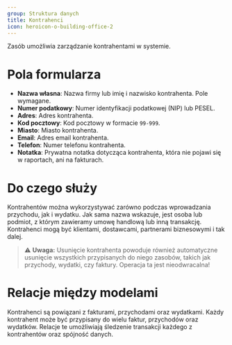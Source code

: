 ```yaml
---
group: Struktura danych
title: Kontrahenci
icon: heroicon-o-building-office-2
---
```


Zasób umożliwia zarządzanie kontrahentami w systemie.

# Pola formularza

- **Nazwa własna**: Nazwa firmy lub imię i nazwisko kontrahenta. Pole wymagane.
- **Numer podatkowy**: Numer identyfikacji podatkowej (NIP) lub PESEL.
- **Adres**: Adres kontrahenta.
- **Kod pocztowy**: Kod pocztowy w formacie `99-999`.
- **Miasto**: Miasto kontrahenta.
- **Email**: Adres email kontrahenta.
- **Telefon**: Numer telefonu kontrahenta.
- **Notatka**: Prywatna notatka dotycząca kontrahenta, która nie pojawi się w raportach, ani na fakturach.

# Do czego służy
Kontrahentów można wykorzystywać zarówno podczas wprowadzania przychodu, jak i wydatku. Jak sama nazwa wskazuje, jest osoba lub podmiot, z którym zawieramy umowę handlową lub inną transakcję. Kontrahenci mogą być klientami, dostawcami, partnerami biznesowymi i tak dalej.

> ⚠️ **Uwaga:** Usunięcie kontrahenta powoduje również automatyczne usunięcie wszystkich przypisanych do niego zasobów, takich jak przychody, wydatki, czy faktury. Operacja ta jest nieodwracalna!

# Relacje między modelami
Kontrahenci są powiązani z fakturami, przychodami oraz wydatkami. Każdy kontrahent może być przypisany do wielu faktur, przychodów oraz wydatków. Relacje te umożliwiają śledzenie transakcji każdego z kontrahentów oraz spójność danych.
